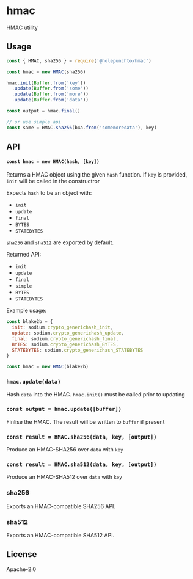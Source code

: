 # hmac

HMAC utility

## Usage

```js
const { HMAC, sha256 } = require('@holepunchto/hmac')

const hmac = new HMAC(sha256)

hmac.init(Buffer.from('key'))
  .update(Buffer.from('some'))
  .update(Buffer.from('more'))
  .update(Buffer.from('data'))

const output = hmac.final()

// or use simple api
const same = HMAC.sha256(b4a.from('somemoredata'), key)
```

## API

#### `const hmac = new HMAC(hash, [key])`

Returns a HMAC object using the given `hash` function. If `key` is provided, `init` will be called in the constructror

Expects `hash` to be an object with:
- `init`
- `update`
- `final`
- `BYTES`
- `STATEBYTES`

`sha256` and `sha512` are exported by default.

Returned API:
- `init`
- `update`
- `final`
- `simple`
- `BYTES`
- `STATEBYTES`

Example usage:
```js
const blake2b = {
  init: sodium.crypto_generichash_init,
  update: sodium.crypto_generichash_update,
  final: sodium.crypto_generichash_final,
  BYTES: sodium.crypto_generichash_BYTES,
  STATEBYTES: sodium.crypto_generichash_STATEBYTES
}

const hmac = new HMAC(blake2b)
```

### `hmac.update(data)`

Hash `data` into the HMAC. `hmac.init()` must be called prior to updating

### `const output = hmac.update([buffer])`

Finlise the HMAC. The result will be written to `buffer` if present

### `const result = HMAC.sha256(data, key, [output])`

Produce an HMAC-SHA256 over `data` with `key`

### `const result = HMAC.sha512(data, key, [output])`

Produce an HMAC-SHA512 over `data` with `key`

### sha256

Exports an HMAC-compatible SHA256 API.

### sha512

Exports an HMAC-compatible SHA512 API.

## License

Apache-2.0
